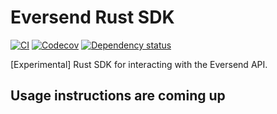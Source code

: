 # Eversend Rust SDK

[![CI](https://github.com/rnambaale/eversend-rust-sdk/actions/workflows/rust.yml/badge.svg)](https://github.com/rnambaale/PHPOffice-Math/actions/workflows/rust.yml)
[![Codecov](https://codecov.io/github/rnambaale/eversend-rust-sdk/coverage.svg?branch=master)](https://codecov.io/gh/rnambaale/eversend-rust-sdk)
[![Dependency status](https://deps.rs/repo/github/rnambaale/eversend-rust-sdk/status.svg)](https://deps.rs/repo/github/rnambaale/eversend-rust-sdk)

[Experimental] Rust SDK for interacting with the Eversend API.

## Usage instructions are coming up

